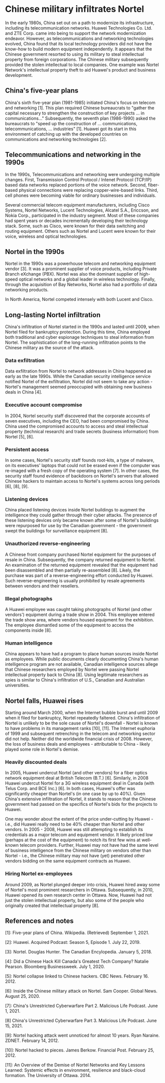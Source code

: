 # Chinese military infiltrates Nortel
In the early 1980s, China set out on a path to modernize its infrastructure, including its telecommunication networks. 
Huawei Technologies Co. Ltd. and ZTE Corp. came into being to support the network modernization endeavor. 
However, as telecommunications and networking technologies evolved, China found that its local technology providers did not have the know-how to build modern equipment independently.
It appears that the Chinese government resorted to using its military to steal intellectual property from foreign corporations. 
The Chinese military subsequently provided the stolen intellectual to local companies. 
One example was Nortel Network's intellectual property theft to aid Huawei's product and business development. 

## China's five-year plans
China's sixth five-year plan (1981-1985) initiated China's focus on telecom and networking \[1\].
This plan required Chinese bureaucrats to "gather the capital necessary to strengthen the construction of key projects ... in communications..."
Subsequently, the seventh plan (1986-1990) asked the bureaucrats to "speed up the construction of ... communications, telecommunications, ... industries" \[1\].
Huawei got its start in this environment of catching up with the developed countries on communications and networking technologies \[2\].

## Telecommunications and networking in the 1990s
In the 1990s, Telecommunications and networking were undergoing multiple changes.
First, Transmission Control Protocol / Intenet Protocol (TCP/IP) based data networks replaced portions of the voice network.
Second, fiber-based physical connections were replacing copper-wire-based links.
Third, cell phones were becoming viable for ordinary businesses and individuals.

Several commercial telecom equipment manufacturers, including Cisco Systems, Nortel Networks, Lucent Technologies, Alcatel S.A., Ericcson, and Nokia Corp., participated in the industry segment.
Most of these companies had spent years or decades incrementally developing their technology stack.
Some, such as Cisco, were known for their data switching and routing equipment.
Others such as Nortel and Lucent were known for their voice, wireless and optical technologies.

## Nortel in the 1990s
Nortel in the 1990s was a powerhouse telecom and networking equipment vendor \[3\].
It was a prominent supplier of voice products, including Private Branch eXchange (PBX).
Nortel was also the dominant supplier of high-speed optical networks and a global leader in wireless technology.
Finally, through the acquisition of Bay Networks, Nortel also had a portfolio of data networking products.

In North America, Nortel competed intensely with both Lucent and Cisco.

## Long-lasting Nortel infiltration
China's infiltration of Nortel started in the 1990s and lasted until 2009, when Nortel filed for bankruptcy protection. 
During this time, China employed both traditional and cyber espionage techniques to steal information from Nortel.
The sophistication of the long-running infiltration points to the Chinese military as the source of the attack.

### Data exfiltration
Data exfiltration from Nortel to network addresses in China happened as early as the late 1990s.
While the Canadian security intelligence service notified Nortel of the exfiltration, Nortel did not seem to take any action - Nortel's management seemed preoccupied with obtaining new business deals in China \[4\].

### Executive account compromise
In 2004, Nortel security staff discovered that the corporate accounts of seven executives, including the CEO, had been compromised by China.
China used the compromised accounts to access and steal intellectual property (technical research) and trade secrets (business information) from Nortel \[5\], \[6\].

### Persistent access
In some cases, Nortel's security staff founds root-kits, a type of malware, on its executives' laptops that could not be erased even if the computer was re-imaged with a fresh copy of the operating system \[7\].
In other cases, the security staff found evidence of backdoors on Nortel's servers that allowed Chinese hackers to maintain access to Nortel's systems across long periods \[6\], \[8\], \[9\].

### Listening devices
China placed listening devices inside Nortel buildings to augment the intelligence they could gather through their cyber attacks.
The presence of these listening devices only became known after some of Nortel's buildings were repurposed for use by the Canadian government - the government swept the buildings for surveillance equipment \[8\].

### Unauthorized reverse-engineering
A Chinese front company purchased Nortel equipment for the purposes of resale in China.
Subsequently, the company returned equipment to Nortel.
An examination of the returned equipment revealed that the equipment had been disassembled and then partially re-assembled \[8\].
Likely, the purchase was part of a reverse-engineering effort conducted by Huawei.
Such reverse-engineering is usually prohibited by resale agreements between vendors and their resellers.

### Illegal photographs
A Huawei employee was caught taking photographs of Nortel (and other vendors') equipment during a trade show in 2004.
This employee entered the trade show area, where vendors housed equipment for the exhibition.
The employee dismantled some of the equipment to access the components inside \[8\].

### Human intelligence
China appears to have had a program to place human sources inside Nortel as employees.
While public documents clearly documenting China's human intelligence program are not available, Canadian intelligence sources allege that Chinese researchers employed by Nortel were passing Nortel intellectual property back to China \[8\].
Using legitimate researchers as spies is similar to China's infiltration of U.S., Canadian and Australian universities.

## Nortel falls, Huawei rises
Starting around March 2000, when the Internet bubble burst and until 2009 when it filed for bankruptcy, Nortel repeatedly faltered.
China's infiltration of Nortel is unlikely to be the sole cause of Nortel's downfall - Nortel is known to have problems in its management ranks \[10\], \[11\].
The Internet euphoria of 1999 and subsequent retrenching in the telecom and networking sector did not help.
Neither did the worldwide financial crisis of 2008.
However, the loss of business deals and employees - attributable to China - likely played some role in Nortel's demise.

### Heavily discounted deals
In 2005, Huawei undercut Nortel (and other vendors) for a fiber optics network equipment deal at British Telecom (B.T.) \[6\].
Similarly, in 2008 Huawei undercut Nortel for a 3G wireless equipment deal in Canada (with Telus Corp. and BCE Inc.) \[6\].
In both cases, Huawei's offer was significantly cheaper than Nortel's (in one case by up to 40%).
Given China's extensive infiltration of Nortel, it stands to reason that the Chinese government had passed on the specifics of Nortel's bids for the projects to Huawei.

One may wonder about the extent of the price under-cutting by Huawei - i.e., did Huawei really need to be 40% cheaper than Nortel and other vendors. 
In 2005 - 2008, Huawei was still attempting to establish its credentials as a major telecom and equipment vendor.
It likely priced low (perhaps at the cost of the equipment) to notch its first few wins at well-known telecom providers.
Further, Huawei may not have had the same level of business intelligence from the Chinese military on vendors other than Nortel - i.e., the Chinese military may not have (yet) penetrated other vendors bidding on the same equipment contracts as Huawei.

### Hiring Nortel ex-employees
Around 2009, as Nortel plunged deeper into crisis, Huawei hired away some of Nortel's most prominent researchers in Ottawa.
Subsequently, in 2010, Huawei opened its own research center in Ottawa. 
Now, Huawei had not just the stolen intellectual property, but also some of the people who originally created that intellectual property \[8\].

## References and notes
\[1\]: Five-year plans of China. Wikipedia. (Retrieved) September 1, 2021.

\[2\]: Huawei. Acquired Podcast: Season 5, Episode 1. July 22, 2019.

\[3\]: Nortel. Douglas Hunter. The Canadian Encylopedia. January 5, 2018.

\[4\]: Did a Chinese Hack Kill Canada's Greatest Tech Company? Natalie Pearson. Bloomberg Businessweek. July 1, 2020.

\[5\]: Nortel collapse linked to Chinese hackers. CBC News. February 16. 2012.

\[6\]: Inside the Chinese military attack on Nortel. Sam Cooper. Global News. August 25, 2020.

\[7\]: China's Unrestricted Cyberwarfare Part 2. Malicious Life Podcast. June 1, 2021.

\[8\] China's Unrestricted Cyberwarfare Part 3. Malicious Life Podcast. June 15, 2021.

\[9\]: Nortel hacking attack went unnoticed for almost 10 years. Ryan Naraine. ZDNET. February 14, 2012.

\[10\]: Nortel hacked to pieces. James Berkow. Financial Post. February 25, 2012.

\[11\]: An Overview of the Demise of Nortel Networks and Key Lessons Learned:
Systemic effects in environment, resilience and black-cloud formation. The University of Ottawa. 2014.